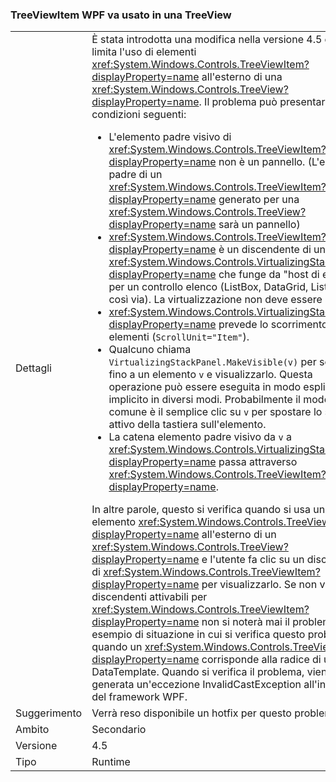 ### <a name="wpf-treeviewitem-must-be-used-within-a-treeview"></a>TreeViewItem WPF va usato in una TreeView

|   |   |
|---|---|
|Dettagli|È stata introdotta una modifica nella versione 4.5 che limita l'uso di elementi <xref:System.Windows.Controls.TreeViewItem?displayProperty=name> all'esterno di una <xref:System.Windows.Controls.TreeView?displayProperty=name>. Il problema può presentarsi nelle condizioni seguenti:<ul><li>L'elemento padre visivo di <xref:System.Windows.Controls.TreeViewItem?displayProperty=name> non è un pannello. (L'elemento padre di un <xref:System.Windows.Controls.TreeViewItem?displayProperty=name> generato per una <xref:System.Windows.Controls.TreeView?displayProperty=name> sarà un pannello)</li><li><xref:System.Windows.Controls.TreeViewItem?displayProperty=name> è un discendente di un <xref:System.Windows.Controls.VirtualizingStackPanel?displayProperty=name> che funge da &quot;host di elementi&quot; per un controllo elenco (ListBox, DataGrid, ListView e così via). La virtualizzazione non deve essere abilitata.</li><li><xref:System.Windows.Controls.VirtualizingStackPanel?displayProperty=name> prevede lo scorrimento per elementi (<code>ScrollUnit=&quot;Item&quot;</code>).</li><li>Qualcuno chiama <code>VirtualizingStackPanel.MakeVisible(v)</code> per scorrere fino a un elemento <code>v</code> e visualizzarlo. Questa operazione può essere eseguita in modo esplicito o implicito in diversi modi. Probabilmente il modo più comune è il semplice clic su <code>v</code> per spostare lo stato attivo della tastiera sull'elemento.</li><li>La catena elemento padre visivo da <code>v</code> a <xref:System.Windows.Controls.VirtualizingStackPanel?displayProperty=name> passa attraverso <xref:System.Windows.Controls.TreeViewItem?displayProperty=name>.</li></ul>In altre parole, questo si verifica quando si usa un elemento <xref:System.Windows.Controls.TreeViewItem?displayProperty=name> all'esterno di un <xref:System.Windows.Controls.TreeView?displayProperty=name> e l'utente fa clic su un discendente di <xref:System.Windows.Controls.TreeViewItem?displayProperty=name> per visualizzarlo. Se non vi sono discendenti attivabili per <xref:System.Windows.Controls.TreeViewItem?displayProperty=name> non si noterà mai il problema. Un esempio di situazione in cui si verifica questo problema è quando un <xref:System.Windows.Controls.TreeViewItem?displayProperty=name> corrisponde alla radice di un DataTemplate. Quando si verifica il problema, viene generata un'eccezione InvalidCastException all'interno del framework WPF.|
|Suggerimento|Verrà reso disponibile un hotfix per questo problema.|
|Ambito|Secondario|
|Versione|4.5|
|Tipo|Runtime|

